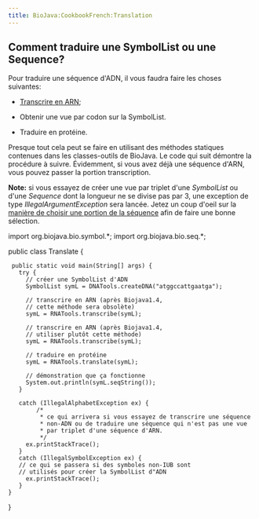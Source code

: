 ```yaml
---
title: BioJava:CookbookFrench:Translation
---
```


Comment traduire une SymbolList ou une Sequence?
------------------------------------------------

Pour traduire une séquence d'ADN, il vous faudra faire les choses
suivantes:

-   [Transcrire en
    ARN](BioJava:CookbookFrench:Sequence:Transcribe "wikilink");

<!-- -->

-   Obtenir une vue par codon sur la SymbolList.

<!-- -->

-   Traduire en protéine.

Presque tout cela peut se faire en utilisant des méthodes statiques
contenues dans les classes-outils de BioJava. Le code qui suit démontre
la procédure à suivre. Évidemment, si vous avez déjà une séquence d'ARN,
vous pouvez passer la portion transcription.

**Note:** si vous essayez de créer une vue par triplet d'une
*SymbolList* ou d'une *Sequence* dont la longueur ne se divise pas par
3, une exception de type *IllegalArgumentException* sera lancée. Jetez
un coup d'oeil sur la [manière de choisir une portion de la
séquence](BioJava:CookbookFrench:Sequence:SubSequence "wikilink") afin
de faire une bonne sélection.

<java> import org.biojava.bio.symbol.\*; import org.biojava.bio.seq.\*;

public class Translate {

` public static void main(String[] args) {`  
`   try {`  
`     // créer une SymbolList d'ADN`  
`     SymbolList symL = DNATools.createDNA("atggccattgaatga");`

`     // transcrire en ARN (après Biojava1.4,`  
`     // cette méthode sera obsolète) `  
`     symL = RNATools.transcribe(symL);`  
`     `  
`     // transcrire en ARN (après Biojava1.4,`  
`     // utiliser plutôt cette méthode) `  
`     symL = RNATools.transcribe(symL);`

`     // traduire en protéine`  
`     symL = RNATools.translate(symL);`

`     // démonstration que ça fonctionne`  
`     System.out.println(symL.seqString());`  
`   }`

`   catch (IllegalAlphabetException ex) {`  
`        /* `  
`         * ce qui arrivera si vous essayez de transcrire une séquence`  
`         * non-ADN ou de traduire une séquence qui n'est pas une vue `  
`         * par triplet d'une séquence d'ARN.`  
`         */`  
`     ex.printStackTrace();`  
`   }`  
`   catch (IllegalSymbolException ex) {`  
`   // ce qui se passera si des symboles non-IUB sont `  
`   // utilisés pour créer la SymbolList d"ADN`  
`     ex.printStackTrace();`  
`   }`  
`}`

} </java>
